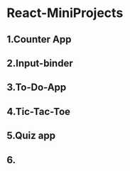 # React-MiniProjects
## 1.Counter App
## 2.Input-binder
## 3.To-Do-App
## 4.Tic-Tac-Toe
## 5.Quiz app
## 6.

